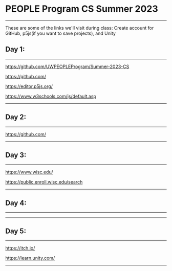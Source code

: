 # PEOPLE Program CS Summer 2023
---

These are some of the links we'll visit during class:
Create account for GitHub, p5js(if you want to save projects), and Unity
## Day 1: 
---
https://github.com/UWPEOPLEProgram/Summer-2023-CS

https://github.com/

https://editor.p5js.org/ 

https://www.w3schools.com/js/default.asp 

---

## Day 2: 
---

https://github.com/ 

---

## Day 3: 
---

https://www.wisc.edu/

https://public.enroll.wisc.edu/search 

---

## Day 4: 
---
---
## Day 5: 
---

https://itch.io/ 

https://learn.unity.com/ 

---


